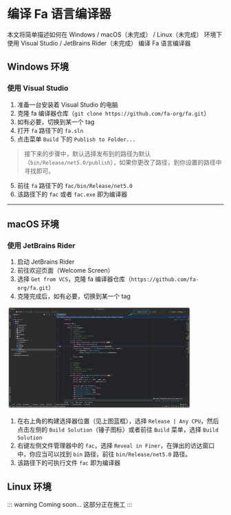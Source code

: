 # 编译 Fa 语言编译器

本文将简单描述如何在 Windows / macOS（未完成） / Linux（未完成） 环境下使用 Visual Studio / JetBrains Rider（未完成） 编译 Fa 语言编译器

## Windows 环境

### 使用 Visual Studio

1. 准备一台安装着 Visual Studio 的电脑
2. 克隆 fa 编译器仓库（`git clone https://github.com/fa-org/fa.git`）
3. 如有必要，切换到某一个 tag
4. 打开 `fa` 路径下的 `fa.sln`
5. 点击菜单 `Build` 下的 `Publish to Folder...`

> 接下来的步骤中，默认选择发布到的路径为默认（`bin/Release/net5.0/publish`），如果你更改了路径，到你设置的路径中寻找即可。

5. 前往 `fa` 路径下的 `fac/bin/Release/net5.0` 
6. 该路径下的 `fac` 或者 `fac.exe` 即为编译器

------

## macOS 环境

### 使用 JetBrains Rider

1. 启动 JetBrains Rider
2. 前往欢迎页面（Welcome Screen）
3. 选择 `Get from VCS`，克隆 fa 编译器仓库（`https://github.com/fa-org/fa.git`）
4. 克隆完成后，如有必要，切换到某一个 tag

<img src="../assets/complie-fa-lang-compiler-select-build.png" style="width: 85%"/>

1. 在右上角的构建选择器位置（见上图蓝框），选择 `Release | Any CPU`，然后点击左侧的 `Build Solution`（锤子图标）或者前往 `Build` 菜单，选择 `Build Solution`
2. 右键左侧文件管理器中的 `fac`，选择 `Reveal in Finer`，在弹出的访达窗口中，你应当可以找到 `bin` 路径，前往 `bin/Release/net5.0` 路径。
3. 该路径下的可执行文件 `fac` 即为编译器 

## Linux 环境

::: warning Coming soon...
这部分正在施工
:::
